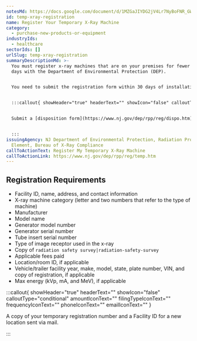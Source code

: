 ```yaml
---
notesMd: https://docs.google.com/document/d/1MZGaJIYDG2jV4Lr7NyBoFNR_GW17EeHdQpOP0L45koY/edit?tab=t.0
id: temp-xray-registration
name: Register Your Temporary X-Ray Machine
category:
  - purchase-new-products-or-equipment
industryIds:
  - healthcare
sectorIds: []
urlSlug: temp-xray-registration
summaryDescriptionMd: >-
  You must register x-ray machines that are on your premises for fewer than 60
  days with the Department of Environmental Protection (DEP).


  You need to submit the registration form within 30 days of installation.


  :::callout{ showHeader="true" headerText="" showIcon="false" calloutType="informational" }


  Submit a [disposition form](https://www.nj.gov/dep/rpp/reg/dispo.htm) when you remove the x-ray machine from your premises.


  :::
issuingAgency: NJ Department of Environmental Protection, Radiation Protection
  Element, Bureau of X-Ray Compliance
callToActionText: Register My Temporary X-Ray Machine
callToActionLink: https://www.nj.gov/dep/rpp/reg/temp.htm
---
```

## Registration Requirements

* Facility ID, name, address, and contact information
* X-ray machine category (letter and two numbers that refer to the type of machine)
* Manufacturer
* Model name
* Generator model number
* Generator serial number
* Tube insert serial number
* Type of image receptor used in the x-ray
* Copy of `radiation safety survey|radiation-safety-survey` 
* Applicable fees paid
* Location/room ID, if applicable
* Vehicle/trailer facility year, make, model, state, plate number, VIN, and copy of registration, if applicable
* Max energy (kVp, mA, and MeV), if applicable

:::callout{ showHeader="true" headerText="" showIcon="false" calloutType="conditional" amountIconText="" filingTypeIconText="" frequencyIconText="" phoneIconText="" emailIconText="" }

A copy of your temporary registration number and a Facility ID for a new location sent via mail.

:::